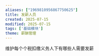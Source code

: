 ```yaml
---
aliases: ["1969810956867750625"]
title: 发薪人员
created: 2025-07-15
modified: 2025-07-15
tags: ['基础模块']
theme: 薪酬管理
---
```


维护每个个税扣缴义务人下有哪些人需要发薪